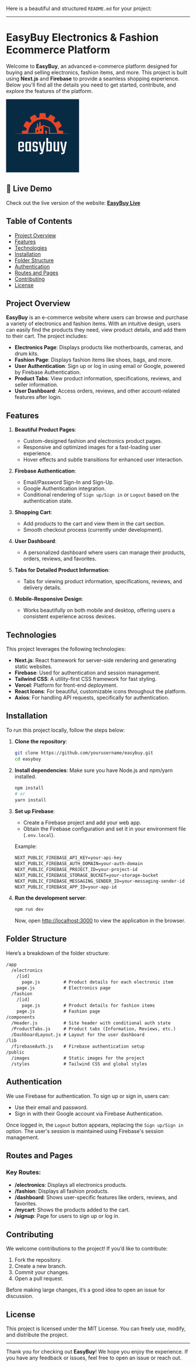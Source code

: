Here is a beautiful and structured `README.md` for your project:

---

# **EasyBuy Electronics & Fashion Ecommerce Platform**

Welcome to **EasyBuy**, an advanced e-commerce platform designed for buying and selling electronics, fashion items, and more. This project is built using **Next.js** and **Firebase** to provide a seamless shopping experience. Below you'll find all the details you need to get started, contribute, and explore the features of the platform.

![EasyBuy Logo](public/images/easybuylogo.png)

## 🚀 **Live Demo**
Check out the live version of the website:
[**EasyBuy Live**](https://easybuy-rho.vercel.app/)

## **Table of Contents**
- [Project Overview](#project-overview)
- [Features](#features)
- [Technologies](#technologies)
- [Installation](#installation)
- [Folder Structure](#folder-structure)
- [Authentication](#authentication)
- [Routes and Pages](#routes-and-pages)
- [Contributing](#contributing)
- [License](#license)

## **Project Overview**
**EasyBuy** is an e-commerce website where users can browse and purchase a variety of electronics and fashion items. With an intuitive design, users can easily find the products they need, view product details, and add them to their cart. The project includes:
- **Electronics Page**: Displays products like motherboards, cameras, and drum kits.
- **Fashion Page**: Displays fashion items like shoes, bags, and more.
- **User Authentication**: Sign up or log in using email or Google, powered by Firebase Authentication.
- **Product Tabs**: View product information, specifications, reviews, and seller information.
- **User Dashboard**: Access orders, reviews, and other account-related features after login.

## **Features**
1. **Beautiful Product Pages**:
   - Custom-designed fashion and electronics product pages.
   - Responsive and optimized images for a fast-loading user experience.
   - Hover effects and subtle transitions for enhanced user interaction.

2. **Firebase Authentication**:
   - Email/Password Sign-In and Sign-Up.
   - Google Authentication integration.
   - Conditional rendering of `Sign up/Sign in` or `Logout` based on the authentication state.

3. **Shopping Cart**:
   - Add products to the cart and view them in the cart section.
   - Smooth checkout process (currently under development).

4. **User Dashboard**:
   - A personalized dashboard where users can manage their products, orders, reviews, and favorites.

5. **Tabs for Detailed Product Information**:
   - Tabs for viewing product information, specifications, reviews, and delivery details.

6. **Mobile-Responsive Design**:
   - Works beautifully on both mobile and desktop, offering users a consistent experience across devices.

## **Technologies**
This project leverages the following technologies:

- **Next.js**: React framework for server-side rendering and generating static websites.
- **Firebase**: Used for authentication and session management.
- **Tailwind CSS**: A utility-first CSS framework for fast styling.
- **Vercel**: Platform for front-end deployment.
- **React Icons**: For beautiful, customizable icons throughout the platform.
- **Axios**: For handling API requests, specifically for authentication.

## **Installation**

To run this project locally, follow the steps below:

1. **Clone the repository**:
   ```bash
   git clone https://github.com/yourusername/easybuy.git
   cd easybuy
   ```

2. **Install dependencies**:
   Make sure you have Node.js and npm/yarn installed.
   ```bash
   npm install
   # or
   yarn install
   ```

3. **Set up Firebase**:
   - Create a Firebase project and add your web app.
   - Obtain the Firebase configuration and set it in your environment file (`.env.local`).
   
   Example:
   ```
   NEXT_PUBLIC_FIREBASE_API_KEY=your-api-key
   NEXT_PUBLIC_FIREBASE_AUTH_DOMAIN=your-auth-domain
   NEXT_PUBLIC_FIREBASE_PROJECT_ID=your-project-id
   NEXT_PUBLIC_FIREBASE_STORAGE_BUCKET=your-storage-bucket
   NEXT_PUBLIC_FIREBASE_MESSAGING_SENDER_ID=your-messaging-sender-id
   NEXT_PUBLIC_FIREBASE_APP_ID=your-app-id
   ```

4. **Run the development server**:
   ```bash
   npm run dev
   ```

   Now, open [http://localhost:3000](http://localhost:3000) to view the application in the browser.

## **Folder Structure**
Here’s a breakdown of the folder structure:

```
/app
  /electronics
    /[id]
      page.js         # Product details for each electronic item
    page.js           # Electronics page
  /fashion
    /[id]
      page.js         # Product details for fashion items
    page.js           # Fashion page
/components
  /Header.js          # Site header with conditional auth state
  /ProductTabs.js     # Product tabs (Information, Reviews, etc.)
  /DashboardLayout.js # Layout for the user dashboard
/lib
  /firebaseAuth.js    # Firebase authentication setup
/public
  /images             # Static images for the project
  /styles             # Tailwind CSS and global styles
```

## **Authentication**
We use Firebase for authentication. To sign up or sign in, users can:
- Use their email and password.
- Sign in with their Google account via Firebase Authentication.

Once logged in, the `Logout` button appears, replacing the `Sign up/Sign in` option. The user's session is maintained using Firebase's session management.

## **Routes and Pages**

### Key Routes:
- **/electronics**: Displays all electronics products.
- **/fashion**: Displays all fashion products.
- **/dashboard**: Shows user-specific features like orders, reviews, and favorites.
- **/mycart**: Shows the products added to the cart.
- **/signup**: Page for users to sign up or log in.

## **Contributing**

We welcome contributions to the project! If you’d like to contribute:

1. Fork the repository.
2. Create a new branch.
3. Commit your changes.
4. Open a pull request.

Before making large changes, it’s a good idea to open an issue for discussion.

## **License**
This project is licensed under the MIT License. You can freely use, modify, and distribute the project.

---

Thank you for checking out **EasyBuy**! We hope you enjoy the experience. If you have any feedback or issues, feel free to open an issue or reach out.

